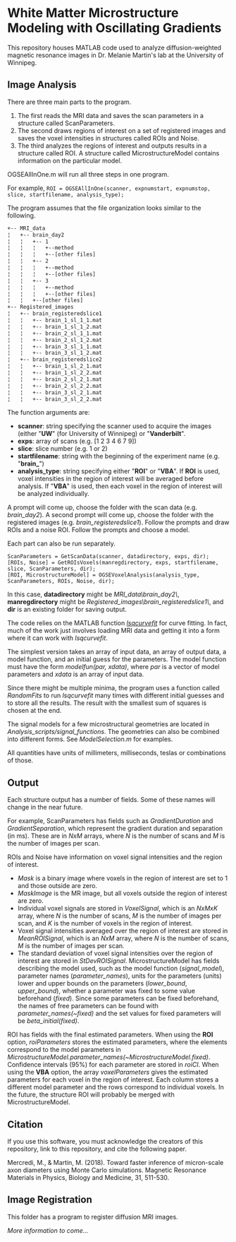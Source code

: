 # White Matter Microstructure Modeling with Oscillating Gradients

This repository houses MATLAB code used to analyze diffusion-weighted magnetic resonance images in Dr. Melanie Martin's lab at the University of Winnipeg.

## Image Analysis

There are three main parts to the program. 

 1. The first reads the MRI data and saves the scan parameters in a structure called ScanParameters.
 2. The second draws regions of interest on a set of registered images and  
    saves the voxel intensities in structures called ROIs and Noise.
 3. The third analyzes the regions of interest and outputs results in a structure called ROI. A structure called MicrostructureModel contains information on the particular model.

OGSEAllInOne.m will run all three steps in one program.

For example,
`ROI = OGSEAllInOne(scanner, expnumstart, expnumstop, slice, startfilename, analysis_type);`

The program assumes that the file organization looks similar to the following.

```bash
+-- MRI_data
¦   +-- brain_day2
¦   ¦   +-- 1
¦   ¦   ¦   +--method
¦   ¦   ¦   +--[other files]
¦   ¦   +-- 2
¦   ¦   ¦   +--method
¦   ¦   ¦   +--[other files]
¦   ¦   +-- 3
¦   ¦   ¦   +--method
¦   ¦   ¦   +--[other files]
¦   ¦   +--[other files]
+-- Registered_images
¦   +-- brain_registeredslice1
¦   ¦   +-- brain_1_sl_1_1.mat
¦   ¦   +-- brain_1_sl_1_2.mat
¦   ¦   +-- brain_2_sl_1_1.mat
¦   ¦   +-- brain_2_sl_1_2.mat
¦   ¦   +-- brain_3_sl_1_1.mat
¦   ¦   +-- brain_3_sl_1_2.mat
¦   +-- brain_registeredslice2
¦   ¦   +-- brain_1_sl_2_1.mat
¦   ¦   +-- brain_1_sl_2_2.mat
¦   ¦   +-- brain_2_sl_2_1.mat
¦   ¦   +-- brain_2_sl_2_2.mat
¦   ¦   +-- brain_3_sl_2_1.mat
¦   ¦   +-- brain_3_sl_2_2.mat
```
The function arguments are:

 - **scanner**: string specifying the scanner used to acquire the images (either "**UW**" (for University of Winnipeg) or "**Vanderbilt**".
  - **exps**: array of scans (e.g. [1 2 3 4 6 7 9])
  - **slice**: slice number (e.g. 1 or 2)
  -  **startfilename**: string with the beginning of the experiment name (e.g. "**brain_**")
  -  **analysis_type**: string specifying either "**ROI**" or  "**VBA**".  If **ROI** is used, voxel intensities in the region of interest will be averaged before analysis. If "**VBA**" is used, then each voxel in the region of interest will be analyzed individually.

A prompt will come up, choose the folder with the scan data (e.g. *brain_day2*).
A second prompt will come up, choose the folder with the registered images (e.g. *brain_registeredslice1*). Follow the prompts and draw ROIs and a noise ROI. Follow the prompts and choose a model.

Each part can also be run separately.
```
ScanParameters = GetScanData(scanner, datadirectory, exps, dir);
[ROIs, Noise] = GetROIsVoxels(manregdirectory, exps, startfilename, slice, ScanParameters, dir);
[ROI, MicrostructureModel] = OGSEVoxelAnalysis(analysis_type, ScanParameters, ROIs, Noise, dir);
```
In this case, **datadirectory** might be *MRI_data\brain_day2\\*, **manregdirectory** might be *Registered_images\brain_registeredslice1\\*, and **dir** is an existing folder for saving output.

The code relies on the MATLAB function [*lsqcurvefit*](https://www.mathworks.com/help/optim/ug/lsqcurvefit.html) for curve fitting. In fact, much of the work just involves loading MRI data and getting it into a form where it can work with *lsqcurvefit*. 

The simplest version takes an array of input data, an array of output data, a model function, and an initial guess for the parameters. The model function must have the form *modelfun(par, xdata)*, where *par* is a vector of model parameters and *xdata* is an array of input data. 

Since there might be multiple minima, the program uses a function called *RandomFits* to run *lsqcurvefit* many times with different initial guesses and to store all the results. The result with the smallest sum of squares is chosen at the end.

The signal models for a few microstructural geometries are located in *Analysis_scripts/signal_functions*. The geometries can also be combined into different forms. See *ModelSelection.m* for examples.

All quantities have units of millimeters, milliseconds, teslas or combinations of those.

## Output

Each structure output has a number of fields. Some of these names will change in the near future.

For example, ScanParameters has fields such as *GradientDuration* and *GradientSeparation*, which represent the gradient duration and separation (in ms). These are in *NxM* arrays, where *N* is the number of scans and *M* is the number of images per scan.

ROIs and Noise have information on voxel signal intensities and the region of interest. 
 - *Mask* is a binary image where voxels in the region of interest are set to 1 and those outside are zero. 
 - *MaskImage* is the MR image, but all voxels outside the region of interest are zero. 
 - Individual voxel signals are stored in *VoxelSignal*, which is an *NxMxK* array, where *N* is the number of scans, *M* is the number of images per scan, and *K* is the number of voxels in the region of interest. 
 - Voxel signal intensities averaged over the region of interest are stored in *MeanROISignal*, which is an *NxM* array, where *N* is the number of scans, *M* is the number of images per scan.
 - The standard deviation of voxel signal intensities over the region of interest are stored in *StDevROISignal*.
MicrostructureModel has fields describing the model used, such as the model function (*signal_model*), parameter names (*parameter_names*), units for the parameters (units) lower and upper bounds on the parameters (*lower_bound*, *upper_bound*), whether a parameter was fixed to some value beforehand (*fixed*). Since some parameters can be fixed beforehand, the names of free parameters can be found with *parameter_names(~fixed)* and the set values for fixed parameters will be *beta_initial(fixed)*. 

ROI has fields with the final estimated parameters. When using the **ROI** option, *roiParameters* stores the estimated parameters, where the elements correspond to the model parameters in *MicrostructureModel.parameter_names(~MicrostructureModel.fixed)*. Confidence intervals (95%) for each parameter are stored in *roiCI*. When using the **VBA** option, the array *voxelParameters* gives the estimated parameters for each voxel in the region of interest. Each column stores a different model parameter and the rows correspond to individual voxels. In the future, the structure ROI will probably be merged with MicrostructureModel.

## Citation

If you use this software, you must acknowledge the creators of this repository, link to this repository, and cite the following paper.

Mercredi, M., & Martin, M. (2018). Toward faster inference of micron-scale axon diameters using Monte Carlo simulations. Magnetic Resonance Materials in Physics, Biology and Medicine, 31, 511-530.

## Image Registration

This folder has a program to register diffusion MRI images.

*More information to come...*

